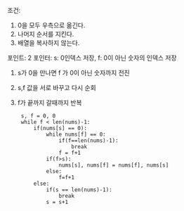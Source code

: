조건: 
1. 0을 모두 우측으로 옮긴다.
2. 나머지 순서를 지킨다.
2. 배열을 복사하지 않는다.

포인트: 2 포인터: s: 0인덱스 저장, f: 0이 아닌 숫자의 인덱스 저장
1. s가 0을 만나면 f 가 0이 아닌 숫자까지 전진
2. s,f 값을 서로 바꾸고 다시 순회
3. f가 끝까지 갈때까지 반복
        
        s, f = 0, 0
        while f < len(nums)-1:
            if(nums[s] == 0):
                while nums[f] == 0:
                    if(f==len(nums)-1):
                        break
                    f = f+1
                if(f>s):
                    nums[s], nums[f] = nums[f], nums[s]
                else:
                    f=f+1
            else:
                if(s == len(nums)-1):
                    break
                s = s+1